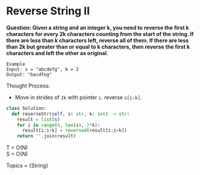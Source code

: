 # Reverse String II

<b>Question: Given a string and an integer k, you need to reverse the first k characters for every 2k characters counting from the start of the string. If there are less than k characters left, reverse all of them. If there are less than 2k but greater than or equal to k characters, then reverse the first k characters and left the other as original.</b>

```
Example
Input: s = "abcdefg", k = 2
Output: "bacdfeg"
```

Thought Process:
* Move in strides of `2k` with pointer `i`. reverse `s[i:k]`.

```python
class Solution:
  def reverseStr(self, s: str, k: int) -> str:
    result = list(s)
    for i in range(0, len(s), 2*k):
      result[i:i+k] = reversed(result[i:i+k])
    return ''.join(result)
```

T = O(N)  
S = O(N)  

Topics = {String}
